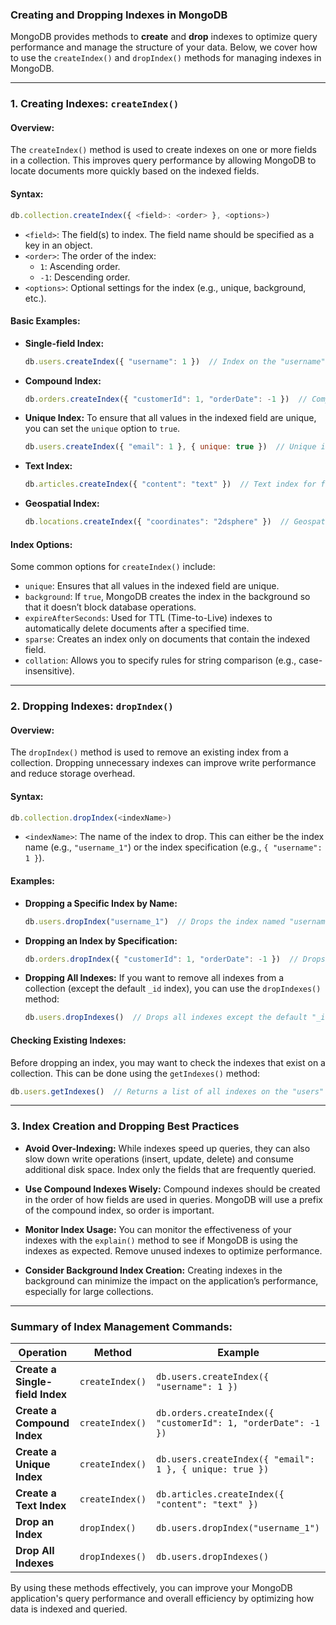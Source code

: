 ### **Creating and Dropping Indexes in MongoDB**

MongoDB provides methods to **create** and **drop** indexes to optimize query performance and manage the structure of your data. Below, we cover how to use the `createIndex()` and `dropIndex()` methods for managing indexes in MongoDB.

---

### **1. Creating Indexes: `createIndex()`**

#### **Overview:**
The `createIndex()` method is used to create indexes on one or more fields in a collection. This improves query performance by allowing MongoDB to locate documents more quickly based on the indexed fields.

#### **Syntax:**
```javascript
db.collection.createIndex({ <field>: <order> }, <options>)
```

- `<field>`: The field(s) to index. The field name should be specified as a key in an object.
- `<order>`: The order of the index:
  - `1`: Ascending order.
  - `-1`: Descending order.
- `<options>`: Optional settings for the index (e.g., unique, background, etc.).

#### **Basic Examples:**

- **Single-field Index:**
  ```javascript
  db.users.createIndex({ "username": 1 })  // Index on the "username" field in ascending order.
  ```

- **Compound Index:**
  ```javascript
  db.orders.createIndex({ "customerId": 1, "orderDate": -1 })  // Compound index on "customerId" and "orderDate".
  ```

- **Unique Index:**
  To ensure that all values in the indexed field are unique, you can set the `unique` option to `true`.
  ```javascript
  db.users.createIndex({ "email": 1 }, { unique: true })  // Unique index on the "email" field.
  ```

- **Text Index:**
  ```javascript
  db.articles.createIndex({ "content": "text" })  // Text index for full-text search on the "content" field.
  ```

- **Geospatial Index:**
  ```javascript
  db.locations.createIndex({ "coordinates": "2dsphere" })  // Geospatial index for location-based queries.
  ```

#### **Index Options:**
Some common options for `createIndex()` include:

- `unique`: Ensures that all values in the indexed field are unique.
- `background`: If `true`, MongoDB creates the index in the background so that it doesn’t block database operations.
- `expireAfterSeconds`: Used for TTL (Time-to-Live) indexes to automatically delete documents after a specified time.
- `sparse`: Creates an index only on documents that contain the indexed field.
- `collation`: Allows you to specify rules for string comparison (e.g., case-insensitive).

---

### **2. Dropping Indexes: `dropIndex()`**

#### **Overview:**
The `dropIndex()` method is used to remove an existing index from a collection. Dropping unnecessary indexes can improve write performance and reduce storage overhead.

#### **Syntax:**
```javascript
db.collection.dropIndex(<indexName>)
```

- `<indexName>`: The name of the index to drop. This can either be the index name (e.g., `"username_1"`) or the index specification (e.g., `{ "username": 1 }`).

#### **Examples:**

- **Dropping a Specific Index by Name:**
  ```javascript
  db.users.dropIndex("username_1")  // Drops the index named "username_1".
  ```

- **Dropping an Index by Specification:**
  ```javascript
  db.orders.dropIndex({ "customerId": 1, "orderDate": -1 })  // Drops the compound index on "customerId" and "orderDate".
  ```

- **Dropping All Indexes:**
  If you want to remove all indexes from a collection (except the default `_id` index), you can use the `dropIndexes()` method:
  ```javascript
  db.users.dropIndexes()  // Drops all indexes except the default "_id" index.
  ```

#### **Checking Existing Indexes:**
Before dropping an index, you may want to check the indexes that exist on a collection. This can be done using the `getIndexes()` method:
```javascript
db.users.getIndexes()  // Returns a list of all indexes on the "users" collection.
```

---

### **3. Index Creation and Dropping Best Practices**

- **Avoid Over-Indexing:** While indexes speed up queries, they can also slow down write operations (insert, update, delete) and consume additional disk space. Index only the fields that are frequently queried.
  
- **Use Compound Indexes Wisely:** Compound indexes should be created in the order of how fields are used in queries. MongoDB will use a prefix of the compound index, so order is important.
  
- **Monitor Index Usage:** You can monitor the effectiveness of your indexes with the `explain()` method to see if MongoDB is using the indexes as expected. Remove unused indexes to optimize performance.

- **Consider Background Index Creation:** Creating indexes in the background can minimize the impact on the application’s performance, especially for large collections.

---

### **Summary of Index Management Commands:**

| **Operation**               | **Method**                                      | **Example**                                   |
|-----------------------------|-------------------------------------------------|-----------------------------------------------|
| **Create a Single-field Index**    | `createIndex()`                                | `db.users.createIndex({ "username": 1 })`    |
| **Create a Compound Index**        | `createIndex()`                                | `db.orders.createIndex({ "customerId": 1, "orderDate": -1 })` |
| **Create a Unique Index**          | `createIndex()`                                | `db.users.createIndex({ "email": 1 }, { unique: true })` |
| **Create a Text Index**            | `createIndex()`                                | `db.articles.createIndex({ "content": "text" })` |
| **Drop an Index**                  | `dropIndex()`                                  | `db.users.dropIndex("username_1")`           |
| **Drop All Indexes**               | `dropIndexes()`                                | `db.users.dropIndexes()`                     |

By using these methods effectively, you can improve your MongoDB application's query performance and overall efficiency by optimizing how data is indexed and queried.